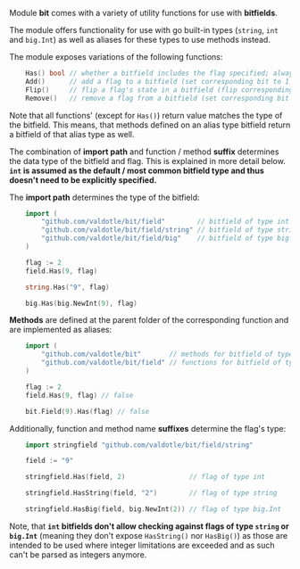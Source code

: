 Module **bit** comes with a variety of utility functions for use with **bitfields**.

The module offers functionality for use with go built-in types (`string`, `int` and `big.Int`) as well as aliases for these types to use methods instead.

The module exposes variations of the following functions:

```go
    Has() bool // whether a bitfield includes the flag specified; always only returns a boolean
    Add()      // add a flag to a bitfield (set corresponding bit to 1 / true)
    Flip()     // flip a flag's state in a bitfield (flip corresponding bit)
    Remove()   // remove a flag from a bitfield (set corresponding bit to 0 / false)
```

Note that all functions' (except for `Has()`) return value matches the type of the bitfield. This means, that methods defined on an alias type bitfield return a bitfield of that alias type as well.

The combination of **import path** and function / method **suffix** determines the data type of the bitfield and flag. This is explained in more detail below. **`int` is assumed as the default / most common bitfield type and thus doesn't need to be explicitly specified.**

The **import path** determines the type of the bitfield:

```go
    import (
        "github.com/valdotle/bit/field"        // bitfield of type int - Note how it's not "bit/field/int"
        "github.com/valdotle/bit/field/string" // bitfield of type string
        "github.com/valdotle/bit/field/big"    // bitfield of type big.Int
    )

    flag := 2
    field.Has(9, flag)

    string.Has("9", flag)

    big.Has(big.NewInt(9), flag)
```

**Methods** are defined at the parent folder of the corresponding function and are implemented as aliases:

```go
    import (
        "github.com/valdotle/bit"       // methods for bitfield of type alias int
        "github.com/valdotle/bit/field" // functions for bitfield of type int
    )

    flag := 2
    field.Has(9, flag) // false

    bit.Field(9).Has(flag) // false
```

Additionally, function and method name **suffixes** determine the flag's type:

```go
    import stringfield "github.com/valdotle/bit/field/string"

    field := "9"

    stringfield.Has(field, 2)                // flag of type int

    stringfield.HasString(field, "2")        // flag of type string

    stringfield.HasBig(field, big.NewInt(2)) // flag of type big.Int
```

Note, that **`int` bitfields don't allow checking against flags of type `string` or `big.Int`** (meaning they don't expose `HasString()` nor `HasBig()`) as those are intended to be used where integer limitations are exceeded and as such can't be parsed as integers anymore.
